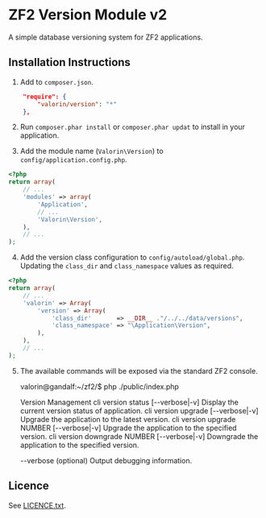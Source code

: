 ZF2 Version Module v2
=====================

A simple database versioning system for ZF2 applications.

## Installation Instructions

1. Add to `composer.json`.

```json
    "require": {
        "valorin/version": "*"
    },
```

2. Run `composer.phar install` or `composer.phar updat` to install in your application.

3. Add the module name (`Valorin\Version`) to `config/application.config.php`.

```php
<?php
return array(
    // ...
    'modules' => array(
        'Application',
        // ...
        'Valorin\Version',
    ),
    // ...
);
```

4. Add the version class configuration to `config/autoload/global.php`.
Updating the `class_dir` and `class_namespace` values as required.

```php
<?php
return array(
    // ...
    'valorin' => Array(
        'version' => Array(
            'class_dir'       => __DIR__ ."/../../data/versions",
            'class_namespace' => "\Application\Version",
        ),
    ),
    // ...
);
```

5. The available commands will be exposed via the standard ZF2 console.

    valorin@gandalf:~/zf2/$ php ./public/index.php

    Version Management
      cli version status           [--verbose|-v]    Display the current version status of application.
      cli version upgrade          [--verbose|-v]    Upgrade the application to the latest version.
      cli version upgrade   NUMBER [--verbose|-v]    Upgrade the application to the specified version.
      cli version downgrade NUMBER [--verbose|-v]    Downgrade the application to the specified version.

      --verbose    (optional) Output debugging information.


## Licence

See [LICENCE.txt](https://github.com/valorin/ValVersion/blob/master/LICENCE.txt).
